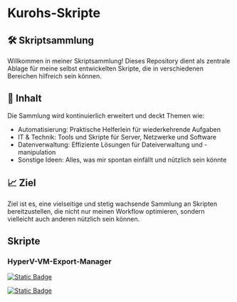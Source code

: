
# Kurohs-Skripte

## 🛠️ Skriptsammlung

Willkommen in meiner Skriptsammlung! Dieses Repository dient als zentrale Ablage für meine selbst entwickelten Skripte, die in verschiedenen Bereichen hilfreich sein können.

## 🌟 Inhalt

Die Sammlung wird kontinuierlich erweitert und deckt Themen wie:

- Automatisierung: Praktische Helferlein für wiederkehrende Aufgaben
- IT & Technik: Tools und Skripte für Server, Netzwerke und Software
- Datenverwaltung: Effiziente Lösungen für Dateiverwaltung und -manipulation
- Sonstige Ideen: Alles, was mir spontan einfällt und nützlich sein könnte

## 📈 Ziel

Ziel ist es, eine vielseitige und stetig wachsende Sammlung an Skripten bereitzustellen, die nicht nur meinen Workflow optimieren, sondern vielleicht auch anderen nützlich sein können.
## Skripte
### HyperV-VM-Export-Manager

<a href="https://github.com/KurohKusanagi/Kurohs-Skripte/releases/download/v1.1.0/HyperV-VM-Export-Manager.ps1"><img alt="Static Badge" src="https://img.shields.io/badge/Link-Download-yellow"></a>

<a href="https://github.com/KurohKusanagi/Kurohs-Skripte/blob/main/README_HyperV-VM-Export-Manager.md"><img alt="Static Badge" src="https://img.shields.io/badge/Link-README-blue"></a>


